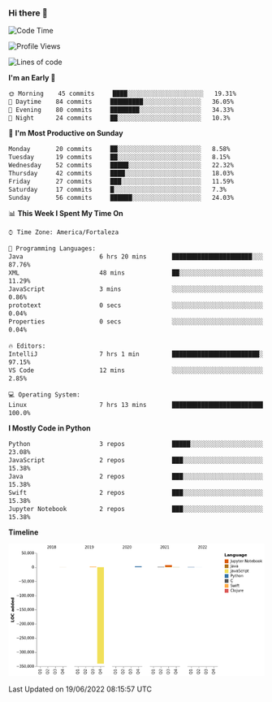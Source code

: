 ### Hi there 👋

<!--
**samuelpsouza/samuelpsouza** is a ✨ _special_ ✨ repository because its `README.md` (this file) appears on your GitHub profile.

Here are some ideas to get you started:

- 🔭 I’m currently working on ...
- 🌱 I’m currently learning ...
- 👯 I’m looking to collaborate on ...
- 🤔 I’m looking for help with ...
- 💬 Ask me about ...
- 📫 How to reach me: ...
- 😄 Pronouns: ...
- ⚡ Fun fact: ...
-->

<!--START_SECTION:waka-->
![Code Time](http://img.shields.io/badge/Code%20Time-0%20secs-blue)

![Profile Views](http://img.shields.io/badge/Profile%20Views-0-blue)

![Lines of code](https://img.shields.io/badge/From%20Hello%20World%20I%27ve%20Written--327%20Thousand%20lines%20of%20code-blue)

**I'm an Early 🐤** 

```text
🌞 Morning    45 commits     ████░░░░░░░░░░░░░░░░░░░░░   19.31% 
🌆 Daytime    84 commits     █████████░░░░░░░░░░░░░░░░   36.05% 
🌃 Evening    80 commits     ████████░░░░░░░░░░░░░░░░░   34.33% 
🌙 Night      24 commits     ██░░░░░░░░░░░░░░░░░░░░░░░   10.3%

```
📅 **I'm Most Productive on Sunday** 

```text
Monday       20 commits     ██░░░░░░░░░░░░░░░░░░░░░░░   8.58% 
Tuesday      19 commits     ██░░░░░░░░░░░░░░░░░░░░░░░   8.15% 
Wednesday    52 commits     █████░░░░░░░░░░░░░░░░░░░░   22.32% 
Thursday     42 commits     ████░░░░░░░░░░░░░░░░░░░░░   18.03% 
Friday       27 commits     ███░░░░░░░░░░░░░░░░░░░░░░   11.59% 
Saturday     17 commits     █░░░░░░░░░░░░░░░░░░░░░░░░   7.3% 
Sunday       56 commits     ██████░░░░░░░░░░░░░░░░░░░   24.03%

```


📊 **This Week I Spent My Time On** 

```text
⌚︎ Time Zone: America/Fortaleza

💬 Programming Languages: 
Java                     6 hrs 20 mins       ██████████████████████░░░   87.76% 
XML                      48 mins             ██░░░░░░░░░░░░░░░░░░░░░░░   11.29% 
JavaScript               3 mins              ░░░░░░░░░░░░░░░░░░░░░░░░░   0.86% 
prototext                0 secs              ░░░░░░░░░░░░░░░░░░░░░░░░░   0.04% 
Properties               0 secs              ░░░░░░░░░░░░░░░░░░░░░░░░░   0.04%

🔥 Editors: 
IntelliJ                 7 hrs 1 min         ████████████████████████░   97.15% 
VS Code                  12 mins             ░░░░░░░░░░░░░░░░░░░░░░░░░   2.85%

💻 Operating System: 
Linux                    7 hrs 13 mins       █████████████████████████   100.0%

```

**I Mostly Code in Python** 

```text
Python                   3 repos             █████░░░░░░░░░░░░░░░░░░░░   23.08% 
JavaScript               2 repos             ███░░░░░░░░░░░░░░░░░░░░░░   15.38% 
Java                     2 repos             ███░░░░░░░░░░░░░░░░░░░░░░   15.38% 
Swift                    2 repos             ███░░░░░░░░░░░░░░░░░░░░░░   15.38% 
Jupyter Notebook         2 repos             ███░░░░░░░░░░░░░░░░░░░░░░   15.38%

```


**Timeline**

![Chart not found](https://raw.githubusercontent.com/samuelpsouza/samuelpsouza/main/charts/bar_graph.png) 


 Last Updated on 19/06/2022 08:15:57 UTC
<!--END_SECTION:waka-->